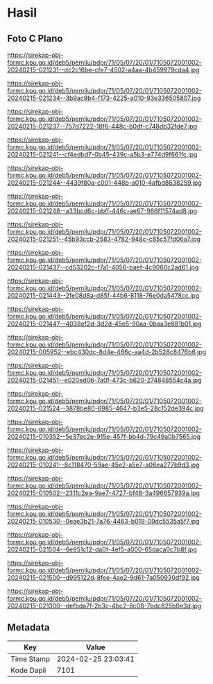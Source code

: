 # Hasil

## Foto C Plano

https://sirekap-obj-formc.kpu.go.id/deb5/pemilu/pdpr/71/05/07/20/01/7105072001002-20240215-021231--dc2c16be-cfe7-4502-a4aa-4b459979cda4.jpg

https://sirekap-obj-formc.kpu.go.id/deb5/pemilu/pdpr/71/05/07/20/01/7105072001002-20240215-021234--3b9ac9b4-f173-4225-a010-93e336505807.jpg

https://sirekap-obj-formc.kpu.go.id/deb5/pemilu/pdpr/71/05/07/20/01/7105072001002-20240215-021237--757d7222-18f6-448c-b0df-c748db32fde7.jpg

https://sirekap-obj-formc.kpu.go.id/deb5/pemilu/pdpr/71/05/07/20/01/7105072001002-20240215-021241--cf4edbd7-0b45-439c-a5b3-e774d9f661fc.jpg

https://sirekap-obj-formc.kpu.go.id/deb5/pemilu/pdpr/71/05/07/20/01/7105072001002-20240215-021244--4439f80a-c001-448b-a010-4afbd8638259.jpg

https://sirekap-obj-formc.kpu.go.id/deb5/pemilu/pdpr/71/05/07/20/01/7105072001002-20240215-021248--a33bcd6c-bbff-446c-ae67-986f11574ad8.jpg

https://sirekap-obj-formc.kpu.go.id/deb5/pemilu/pdpr/71/05/07/20/01/7105072001002-20240215-021251--45b93ccb-2583-4782-948c-c85c57fd06a7.jpg

https://sirekap-obj-formc.kpu.go.id/deb5/pemilu/pdpr/71/05/07/20/01/7105072001002-20240215-021437--cd53202c-f7a1-4056-baef-4c9060c2ad61.jpg

https://sirekap-obj-formc.kpu.go.id/deb5/pemilu/pdpr/71/05/07/20/01/7105072001002-20240215-021443--2fe08d8a-d85f-44b6-8118-76e0da5478cc.jpg

https://sirekap-obj-formc.kpu.go.id/deb5/pemilu/pdpr/71/05/07/20/01/7105072001002-20240215-021447--4038ef2d-3d2d-45e5-90aa-0baa3e881b01.jpg

https://sirekap-obj-formc.kpu.go.id/deb5/pemilu/pdpr/71/05/07/20/01/7105072001002-20240215-005952--ebc430dc-8d4e-486c-aa4d-2b528c8476b6.jpg

https://sirekap-obj-formc.kpu.go.id/deb5/pemilu/pdpr/71/05/07/20/01/7105072001002-20240215-021451--e020ed06-7a0f-473c-b620-274848554c4a.jpg

https://sirekap-obj-formc.kpu.go.id/deb5/pemilu/pdpr/71/05/07/20/01/7105072001002-20240215-021524--3878be80-6985-4647-b3e5-28c152de394c.jpg

https://sirekap-obj-formc.kpu.go.id/deb5/pemilu/pdpr/71/05/07/20/01/7105072001002-20240215-010352--5e37ec2e-915e-457f-bb4d-79c49a0b7565.jpg

https://sirekap-obj-formc.kpu.go.id/deb5/pemilu/pdpr/71/05/07/20/01/7105072001002-20240215-010241--8c118470-59ae-45e2-a5e7-a06ea277b9d3.jpg

https://sirekap-obj-formc.kpu.go.id/deb5/pemilu/pdpr/71/05/07/20/01/7105072001002-20240215-010502--2311c2ea-9ae7-4727-bf48-3a496657939a.jpg

https://sirekap-obj-formc.kpu.go.id/deb5/pemilu/pdpr/71/05/07/20/01/7105072001002-20240215-010530--0eae3b21-7a76-4463-b019-09dc5535a5f7.jpg

https://sirekap-obj-formc.kpu.go.id/deb5/pemilu/pdpr/71/05/07/20/01/7105072001002-20240215-021504--6e951c12-da0f-4ef5-a000-65daca0c7b8f.jpg

https://sirekap-obj-formc.kpu.go.id/deb5/pemilu/pdpr/71/05/07/20/01/7105072001002-20240215-021500--d995122d-8fee-4ae2-9d61-7a050930df92.jpg

https://sirekap-obj-formc.kpu.go.id/deb5/pemilu/pdpr/71/05/07/20/01/7105072001002-20240215-021300--defbda7f-2b3c-4bc2-8c08-7bdc825b0e3d.jpg


## Metadata

| Key        | Value               |
| ---------- | ------------------- |
| Time Stamp | 2024-02-25 23:03:41 |
| Kode Dapil | 7101                |



